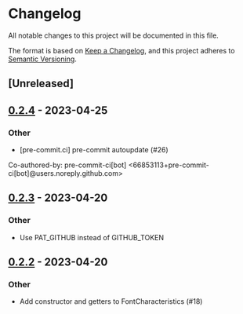 # Changelog
All notable changes to this project will be documented in this file.

The format is based on [Keep a Changelog](https://keepachangelog.com/en/1.0.0/),
and this project adheres to [Semantic Versioning](https://semver.org/spec/v2.0.0.html).

## [Unreleased]

## [0.2.4](https://github.com/flying-sheep/xdot-rs/compare/v0.2.3...v0.2.4) - 2023-04-25

### Other
- [pre-commit.ci] pre-commit autoupdate (#26)

Co-authored-by: pre-commit-ci[bot] <66853113+pre-commit-ci[bot]@users.noreply.github.com>

## [0.2.3](https://github.com/flying-sheep/xdot-rs/compare/v0.2.2...v0.2.3) - 2023-04-20

### Other
- Use PAT_GITHUB instead of GITHUB_TOKEN

## [0.2.2](https://github.com/flying-sheep/xdot-rs/compare/v0.2.1...v0.2.2) - 2023-04-20

### Other
- Add constructor and getters to FontCharacteristics (#18)
